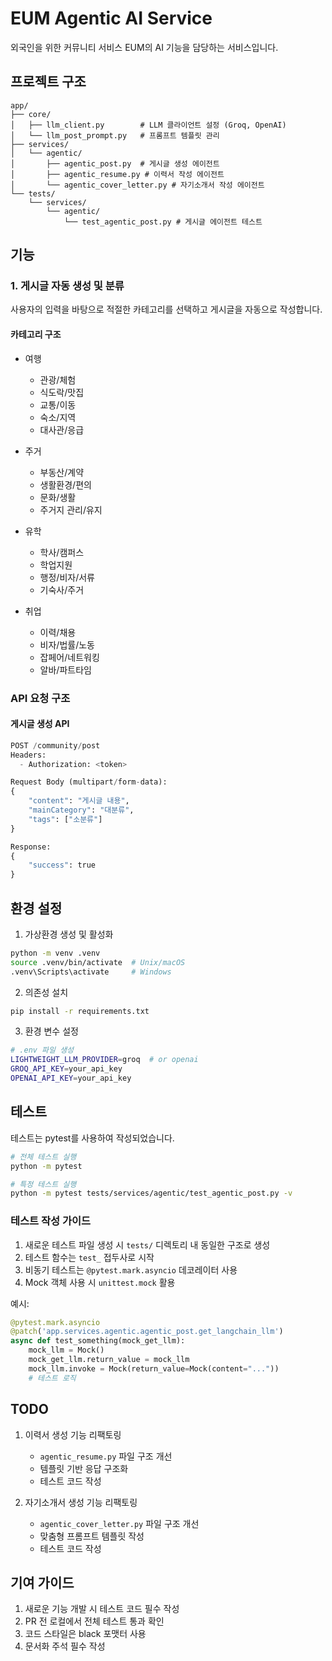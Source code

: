 # EUM Agentic AI Service

외국인을 위한 커뮤니티 서비스 EUM의 AI 기능을 담당하는 서비스입니다.

## 프로젝트 구조

```
app/
├── core/
│   ├── llm_client.py        # LLM 클라이언트 설정 (Groq, OpenAI)
│   └── llm_post_prompt.py   # 프롬프트 템플릿 관리
├── services/
│   └── agentic/
│       ├── agentic_post.py  # 게시글 생성 에이전트
│       ├── agentic_resume.py # 이력서 작성 에이전트
│       └── agentic_cover_letter.py # 자기소개서 작성 에이전트
└── tests/
    └── services/
        └── agentic/
            └── test_agentic_post.py # 게시글 에이전트 테스트
```

## 기능

### 1. 게시글 자동 생성 및 분류

사용자의 입력을 바탕으로 적절한 카테고리를 선택하고 게시글을 자동으로 작성합니다.

#### 카테고리 구조

- 여행
  - 관광/체험
  - 식도락/맛집
  - 교통/이동
  - 숙소/지역
  - 대사관/응급

- 주거
  - 부동산/계약
  - 생활환경/편의
  - 문화/생활
  - 주거지 관리/유지

- 유학
  - 학사/캠퍼스
  - 학업지원
  - 행정/비자/서류
  - 기숙사/주거

- 취업
  - 이력/채용
  - 비자/법률/노동
  - 잡페어/네트워킹
  - 알바/파트타임

### API 요청 구조

#### 게시글 생성 API

```python
POST /community/post
Headers:
  - Authorization: <token>

Request Body (multipart/form-data):
{
    "content": "게시글 내용",
    "mainCategory": "대분류",
    "tags": ["소분류"]
}

Response:
{
    "success": true
}
```

## 환경 설정

1. 가상환경 생성 및 활성화
```bash
python -m venv .venv
source .venv/bin/activate  # Unix/macOS
.venv\Scripts\activate     # Windows
```

2. 의존성 설치
```bash
pip install -r requirements.txt
```

3. 환경 변수 설정
```bash
# .env 파일 생성
LIGHTWEIGHT_LLM_PROVIDER=groq  # or openai
GROQ_API_KEY=your_api_key
OPENAI_API_KEY=your_api_key
```

## 테스트

테스트는 pytest를 사용하여 작성되었습니다.

```bash
# 전체 테스트 실행
python -m pytest

# 특정 테스트 실행
python -m pytest tests/services/agentic/test_agentic_post.py -v
```

### 테스트 작성 가이드

1. 새로운 테스트 파일 생성 시 `tests/` 디렉토리 내 동일한 구조로 생성
2. 테스트 함수는 `test_` 접두사로 시작
3. 비동기 테스트는 `@pytest.mark.asyncio` 데코레이터 사용
4. Mock 객체 사용 시 `unittest.mock` 활용

예시:
```python
@pytest.mark.asyncio
@patch('app.services.agentic.agentic_post.get_langchain_llm')
async def test_something(mock_get_llm):
    mock_llm = Mock()
    mock_get_llm.return_value = mock_llm
    mock_llm.invoke = Mock(return_value=Mock(content="..."))
    # 테스트 로직
```

## TODO

1. 이력서 생성 기능 리팩토링
   - `agentic_resume.py` 파일 구조 개선
   - 템플릿 기반 응답 구조화
   - 테스트 코드 작성

2. 자기소개서 생성 기능 리팩토링
   - `agentic_cover_letter.py` 파일 구조 개선
   - 맞춤형 프롬프트 템플릿 작성
   - 테스트 코드 작성

## 기여 가이드

1. 새로운 기능 개발 시 테스트 코드 필수 작성
2. PR 전 로컬에서 전체 테스트 통과 확인
3. 코드 스타일은 black 포맷터 사용
4. 문서화 주석 필수 작성